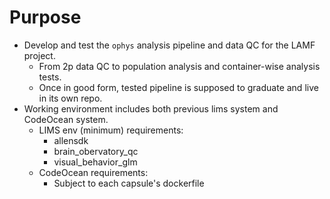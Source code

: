 # Purpose
- Develop and test the `ophys` analysis pipeline and data QC for the LAMF project.
    - From 2p data QC to population analysis and container-wise analysis tests.
    - Once in good form, tested pipeline is supposed to graduate and live in its own repo.
- Working environment includes both previous lims system and CodeOcean system.
    - LIMS env (minimum) requirements:
        - allensdk
        - brain_obervatory_qc
        - visual_behavior_glm
    - CodeOcean requirements:
        - Subject to each capsule's dockerfile

